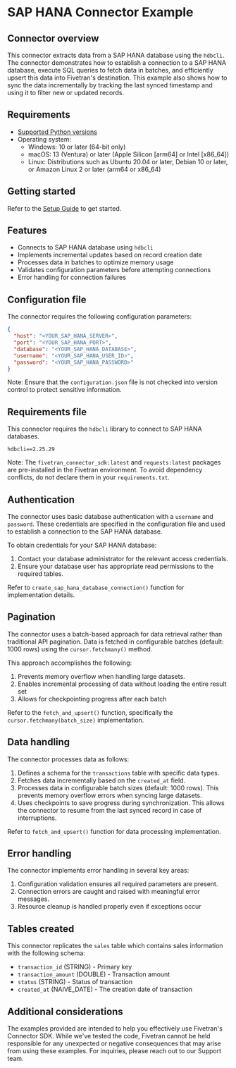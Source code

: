# SAP HANA Connector Example

## Connector overview

This connector extracts data from a SAP HANA database using the `hdbcli`. The connector demonstrates how to establish a connection to a SAP HANA database, execute SQL queries to fetch data in batches, and efficiently upsert this data into Fivetran's destination. This example also shows how to sync the data incrementally by tracking the last synced timestamp and using it to filter new or updated records.

## Requirements

* [Supported Python versions](https://github.com/fivetran/fivetran_connector_sdk/blob/main/README.md#requirements)   
* Operating system:
  * Windows: 10 or later (64-bit only)
  * macOS: 13 (Ventura) or later (Apple Silicon [arm64] or Intel [x86_64])
  * Linux: Distributions such as Ubuntu 20.04 or later, Debian 10 or later, or Amazon Linux 2 or later (arm64 or x86_64)

## Getting started

Refer to the [Setup Guide](https://fivetran.com/docs/connectors/connector-sdk/setup-guide) to get started.

## Features

- Connects to SAP HANA database using `hdbcli`
- Implements incremental updates based on record creation date
- Processes data in batches to optimize memory usage
- Validates configuration parameters before attempting connections
- Error handling for connection failures

## Configuration file

The connector requires the following configuration parameters:

```json
{
  "host": "<YOUR_SAP_HANA_SERVER>",
  "port": "<YOUR_SAP_HANA_PORT>",
  "database": "<YOUR_SAP_HANA_DATABASE>",
  "username": "<YOUR_SAP_HANA_USER_ID>",
  "password": "<YOUR_SAP_HANA_PASSWORD>"
}
```

Note: Ensure that the `configuration.json` file is not checked into version control to protect sensitive information.

## Requirements file

This connector requires the `hdbcli` library to connect to SAP HANA databases.

```
hdbcli==2.25.29
```

Note: The `fivetran_connector_sdk:latest` and `requests:latest` packages are pre-installed in the Fivetran environment. To avoid dependency conflicts, do not declare them in your `requirements.txt`.

## Authentication

The connector uses basic database authentication with a `username` and `password`. These credentials are specified in the configuration file and used to establish a connection to the SAP HANA database.

To obtain credentials for your SAP HANA database:

1. Contact your database administrator for the relevant access credentials.
2. Ensure your database user has appropriate read permissions to the required tables.

Refer to `create_sap_hana_database_connection()` function for implementation details.

## Pagination

The connector uses a batch-based approach for data retrieval rather than traditional API pagination. Data is fetched in configurable batches (default: 1000 rows) using the `cursor.fetchmany()` method.

This approach accomplishes the following:

1. Prevents memory overflow when handling large datasets.
2. Enables incremental processing of data without loading the entire result set
3. Allows for checkpointing progress after each batch

Refer to the `fetch_and_upsert()` function, specifically the `cursor.fetchmany(batch_size)` implementation.

## Data handling

The connector processes data as follows:

1. Defines a schema for the `transactions` table with specific data types.
2. Fetches data incrementally based on the `created_at` field.
3. Processes data in configurable batch sizes (default: 1000 rows). This prevents memory overflow errors when syncing large datasets.
4. Uses checkpoints to save progress during synchronization. This allows the connector to resume from the last synced record in case of interruptions.

Refer to `fetch_and_upsert()` function for data processing implementation.

## Error handling

The connector implements error handling in several key areas:

1. Configuration validation ensures all required parameters are present.
2. Connection errors are caught and raised with meaningful error messages.
3. Resource cleanup is handled properly even if exceptions occur

## Tables created

This connector replicates the `sales` table which contains sales information with the following schema:

- `transaction_id` (STRING) - Primary key
- `transaction_amount` (DOUBLE) - Transaction amount
- `status` (STRING) - Status of transaction
- `created_at` (NAIVE_DATE) - The creation date of transaction

## Additional considerations

The examples provided are intended to help you effectively use Fivetran's Connector SDK. While we've tested the code, Fivetran cannot be held responsible for any unexpected or negative consequences that may arise from using these examples. For inquiries, please reach out to our Support team.